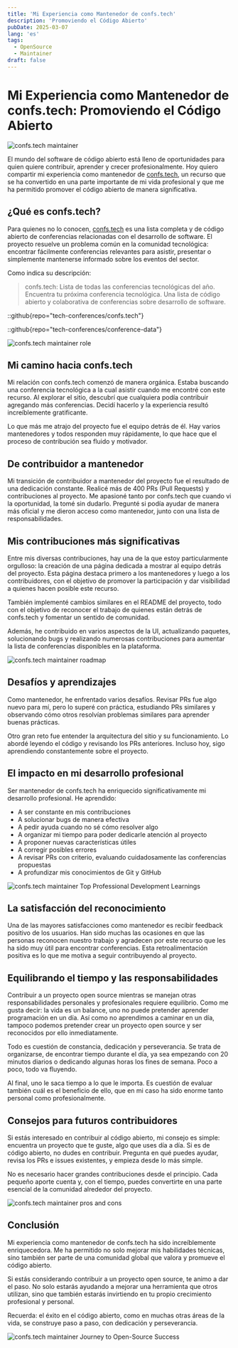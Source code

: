 ```yaml
---
title: 'Mi Experiencia como Mantenedor de confs.tech'
description: 'Promoviendo el Código Abierto'
pubDate: 2025-03-07
lang: 'es'
tags: 
  - OpenSource
  - Maintainer
draft: false
---
```


# Mi Experiencia como Mantenedor de confs.tech: Promoviendo el Código Abierto

![confs.tech maintainer](../../assets/images/blog/oss/confs-maintainer.png)

El mundo del software de código abierto está lleno de oportunidades para quien quiere contribuir, aprender y crecer profesionalmente. Hoy quiero compartir mi experiencia como mantenedor de [confs.tech](https://confs.tech), un recurso que se ha convertido en una parte importante de mi vida profesional y que me ha permitido promover el código abierto de manera significativa.

## ¿Qué es confs.tech?

Para quienes no lo conocen, [confs.tech](https://confs.tech) es una lista completa y de código abierto de conferencias relacionadas con el desarrollo de software. El proyecto resuelve un problema común en la comunidad tecnológica: encontrar fácilmente conferencias relevantes para asistir, presentar o simplemente mantenerse informado sobre los eventos del sector.

Como indica su descripción:

> confs.tech: Lista de todas las conferencias tecnológicas del año. Encuentra tu próxima conferencia tecnológica. Una lista de código abierto y colaborativa de conferencias sobre desarrollo de software.

::github{repo="tech-conferences/confs.tech"}

::github{repo="tech-conferences/conference-data"}

![confs.tech maintainer role](../../assets/images/blog/oss/confs-role.png)

## Mi camino hacia confs.tech

Mi relación con confs.tech comenzó de manera orgánica. Estaba buscando una conferencia tecnológica a la cual asistir cuando me encontré con este recurso. Al explorar el sitio, descubrí que cualquiera podía contribuir agregando más conferencias. Decidí hacerlo y la experiencia resultó increíblemente gratificante.

Lo que más me atrajo del proyecto fue el equipo detrás de él. Hay varios mantenedores y todos responden muy rápidamente, lo que hace que el proceso de contribución sea fluido y motivador.

## De contribuidor a mantenedor

Mi transición de contribuidor a mantenedor del proyecto fue el resultado de una dedicación constante. Realicé más de 400 PRs (Pull Requests) y contribuciones al proyecto. Me apasioné tanto por confs.tech que cuando vi la oportunidad, la tomé sin dudarlo. Pregunté si podía ayudar de manera más oficial y me dieron acceso como mantenedor, junto con una lista de responsabilidades.

## Mis contribuciones más significativas

Entre mis diversas contribuciones, hay una de la que estoy particularmente orgulloso: la creación de una página dedicada a mostrar al equipo detrás del proyecto. Esta página destaca primero a los mantenedores y luego a los contribuidores, con el objetivo de promover la participación y dar visibilidad a quienes hacen posible este recurso.

También implementé cambios similares en el README del proyecto, todo con el objetivo de reconocer el trabajo de quienes están detrás de confs.tech y fomentar un sentido de comunidad.

Además, he contribuido en varios aspectos de la UI, actualizando paquetes, solucionando bugs y realizando numerosas contribuciones para aumentar la lista de conferencias disponibles en la plataforma.

![confs.tech maintainer roadmap](../../assets/images/blog/oss/confs-roadmap.png)

## Desafíos y aprendizajes

Como mantenedor, he enfrentado varios desafíos. Revisar PRs fue algo nuevo para mí, pero lo superé con práctica, estudiando PRs similares y observando cómo otros resolvían problemas similares para aprender buenas prácticas.

Otro gran reto fue entender la arquitectura del sitio y su funcionamiento. Lo abordé leyendo el código y revisando los PRs anteriores. Incluso hoy, sigo aprendiendo constantemente sobre el proyecto.

## El impacto en mi desarrollo profesional

Ser mantenedor de confs.tech ha enriquecido significativamente mi desarrollo profesional. He aprendido:

- A ser constante en mis contribuciones
- A solucionar bugs de manera efectiva
- A pedir ayuda cuando no sé cómo resolver algo
- A organizar mi tiempo para poder dedicarle atención al proyecto
- A proponer nuevas características útiles
- A corregir posibles errores
- A revisar PRs con criterio, evaluando cuidadosamente las conferencias propuestas
- A profundizar mis conocimientos de Git y GitHub

![confs.tech maintainer Top Professional Development Learnings](../../assets/images/blog/oss/confs-top.png)

## La satisfacción del reconocimiento

Una de las mayores satisfacciones como mantenedor es recibir feedback positivo de los usuarios. Han sido muchas las ocasiones en que las personas reconocen nuestro trabajo y agradecen por este recurso que les ha sido muy útil para encontrar conferencias. Esta retroalimentación positiva es lo que me motiva a seguir contribuyendo al proyecto.

## Equilibrando el tiempo y las responsabilidades

Contribuir a un proyecto open source mientras se manejan otras responsabilidades personales y profesionales requiere equilibrio. Como me gusta decir: la vida es un balance, uno no puede pretender aprender programación en un día. Así como no aprendimos a caminar en un día, tampoco podemos pretender crear un proyecto open source y ser reconocidos por ello inmediatamente.

Todo es cuestión de constancia, dedicación y perseverancia. Se trata de organizarse, de encontrar tiempo durante el día, ya sea empezando con 20 minutos diarios o dedicando algunas horas los fines de semana. Poco a poco, todo va fluyendo.

Al final, uno le saca tiempo a lo que le importa. Es cuestión de evaluar también cuál es el beneficio de ello, que en mi caso ha sido enorme tanto personal como profesionalmente.

## Consejos para futuros contribuidores

Si estás interesado en contribuir al código abierto, mi consejo es simple: encuentra un proyecto que te guste, algo que uses día a día. Si es de código abierto, no dudes en contribuir. Pregunta en qué puedes ayudar, revisa los PRs e issues existentes, y empieza desde lo más simple.

No es necesario hacer grandes contribuciones desde el principio. Cada pequeño aporte cuenta y, con el tiempo, puedes convertirte en una parte esencial de la comunidad alrededor del proyecto.

![confs.tech maintainer pros and cons](../../assets/images/blog/oss/confs-pros-cons.png)

## Conclusión

Mi experiencia como mantenedor de confs.tech ha sido increíblemente enriquecedora. Me ha permitido no solo mejorar mis habilidades técnicas, sino también ser parte de una comunidad global que valora y promueve el código abierto.

Si estás considerando contribuir a un proyecto open source, te animo a dar el paso. No solo estarás ayudando a mejorar una herramienta que otros utilizan, sino que también estarás invirtiendo en tu propio crecimiento profesional y personal.

Recuerda: el éxito en el código abierto, como en muchas otras áreas de la vida, se construye paso a paso, con dedicación y perseverancia.

![confs.tech maintainer Journey to Open-Source Success](../../assets/images/blog/oss/confs-success.png)

